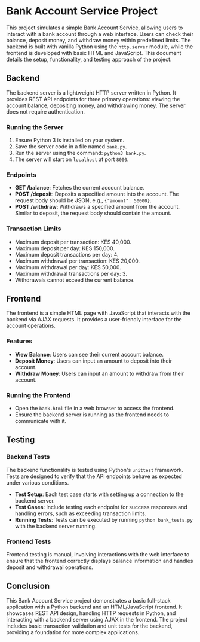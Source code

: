 # Bank Account Service Project

This project simulates a simple Bank Account Service, allowing users to interact with a bank account through a web interface. Users can check their balance, deposit money, and withdraw money within predefined limits. The backend is built with vanilla Python using the `http.server` module, while the frontend is developed with basic HTML and JavaScript. This document details the setup, functionality, and testing approach of the project.

## Backend

The backend server is a lightweight HTTP server written in Python. It provides REST API endpoints for three primary operations: viewing the account balance, depositing money, and withdrawing money. The server does not require authentication.

### Running the Server

1. Ensure Python 3 is installed on your system.
2. Save the server code in a file named `bank.py`.
3. Run the server using the command: `python3 bank.py`.
4. The server will start on `localhost` at port `8000`.

### Endpoints

- **GET /balance**: Fetches the current account balance.
- **POST /deposit**: Deposits a specified amount into the account. The request body should be JSON, e.g., `{"amount": 50000}`.
- **POST /withdraw**: Withdraws a specified amount from the account. Similar to deposit, the request body should contain the amount.

### Transaction Limits

- Maximum deposit per transaction: KES 40,000.
- Maximum deposit per day: KES 150,000.
- Maximum deposit transactions per day: 4.
- Maximum withdrawal per transaction: KES 20,000.
- Maximum withdrawal per day: KES 50,000.
- Maximum withdrawal transactions per day: 3.
- Withdrawals cannot exceed the current balance.

## Frontend

The frontend is a simple HTML page with JavaScript that interacts with the backend via AJAX requests. It provides a user-friendly interface for the account operations.

### Features

- **View Balance**: Users can see their current account balance.
- **Deposit Money**: Users can input an amount to deposit into their account.
- **Withdraw Money**: Users can input an amount to withdraw from their account.

### Running the Frontend

- Open the `bank.html` file in a web browser to access the frontend.
- Ensure the backend server is running as the frontend needs to communicate with it.

## Testing

### Backend Tests

The backend functionality is tested using Python's `unittest` framework. Tests are designed to verify that the API endpoints behave as expected under various conditions.

- **Test Setup**: Each test case starts with setting up a connection to the backend server.
- **Test Cases**: Include testing each endpoint for success responses and handling errors, such as exceeding transaction limits.
- **Running Tests**: Tests can be executed by running `python bank_tests.py` with the backend server running.

### Frontend Tests

Frontend testing is manual, involving interactions with the web interface to ensure that the frontend correctly displays balance information and handles deposit and withdrawal operations.

## Conclusion

This Bank Account Service project demonstrates a basic full-stack application with a Python backend and an HTML/JavaScript frontend. It showcases REST API design, handling HTTP requests in Python, and interacting with a backend server using AJAX in the frontend. The project includes basic transaction validation and unit tests for the backend, providing a foundation for more complex applications.